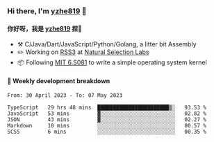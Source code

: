 ### Hi there, I'm [yzhe819](https://github.com/yzhe819) 👋

#### 你好呀，我是 [yzhe819](https://github.com/yzhe819) 捏👋

- :hammer_and_pick: C/Java/Dart/JavaScript/Python/Golang, a litter bit Assembly
- :pencil2: Working on [RSS3](https://github.com/NaturalSelectionLabs/RSS3) at [Natural Selection Labs](https://github.com/NaturalSelectionLabs)
- 📦 Following [MIT 6.S081](https://pdos.csail.mit.edu/6.S081/2020/) to write a simple operating system kernel



#### 📝 Weekly development breakdown

<!--START_SECTION:waka-->

```text
From: 30 April 2023 - To: 07 May 2023

TypeScript   29 hrs 48 mins  ███████████████████████▒░   93.53 %
JavaScript   53 mins         ▓░░░░░░░░░░░░░░░░░░░░░░░░   02.82 %
JSON         43 mins         ▓░░░░░░░░░░░░░░░░░░░░░░░░   02.27 %
Markdown     10 mins         ░░░░░░░░░░░░░░░░░░░░░░░░░   00.57 %
SCSS         6 mins          ░░░░░░░░░░░░░░░░░░░░░░░░░   00.35 %
```

<!--END_SECTION:waka-->



